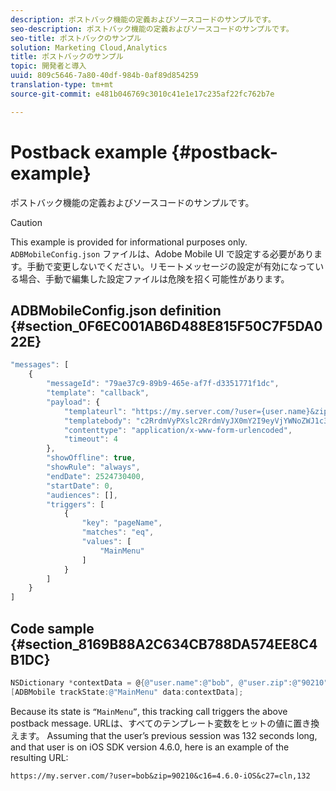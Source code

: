 ```yaml
---
description: ポストバック機能の定義およびソースコードのサンプルです。
seo-description: ポストバック機能の定義およびソースコードのサンプルです。
seo-title: ポストバックのサンプル
solution: Marketing Cloud,Analytics
title: ポストバックのサンプル
topic: 開発者と導入
uuid: 809c5646-7a80-40df-984b-0af89d854259
translation-type: tm+mt
source-git-commit: e481b046769c3010c41e1e17c235af22fc762b7e

---
```



# Postback example {#postback-example}

ポストバック機能の定義およびソースコードのサンプルです。

>[!CAUTION]
>
>This example is provided for informational purposes only. `ADBMobileConfig.json` ファイルは、Adobe Mobile UI で設定する必要があります。手動で変更しないでください。リモートメッセージの設定が有効になっている場合、手動で編集した設定ファイルは危険を招く可能性があります。

## ADBMobileConfig.json definition {#section_0F6EC001AB6D488E815F50C7F5DA022E}

```js
"messages": [ 
    { 
        "messageId": "79ae37c9-89b9-465e-af7f-d3351771f1dc", 
        "template": "callback", 
        "payload": {  
            "templateurl": "https://my.server.com/?user={user.name}&zip={user.zip}&c16={%sdkver%}&c27=cln,{a.PrevSessionLength}", 
            "templatebody": "c2RrdmVyPXslc2RrdmVyJX0mY2I9eyVjYWNoZWJ1c3QlfSZjbGllbnRJZD17bi5jbGllbnQuaWR9JnRzPXsldGltZXN0YW1wVSV9JnRzej17JXRpbWVzdGFtcFolfQ==", 
            "contenttype": "application/x-www-form-urlencoded",  
            "timeout": 4 
        }, 
        "showOffline": true, 
        "showRule": "always", 
        "endDate": 2524730400, 
        "startDate": 0, 
        "audiences": [], 
        "triggers": [ 
            { 
                "key": "pageName", 
                "matches": "eq", 
                "values": [ 
                    "MainMenu" 
                ] 
            } 
        ] 
    } 
] 
```

## Code sample {#section_8169B88A2C634CB788DA574EE8C4B1DC}

```objective-c
NSDictionary *contextData = @{@"user.name":@"bob", @"user.zip":@"90210"}; 
[ADBMobile trackState:@"MainMenu" data:contextData];
```

Because its state is `“MainMenu”`, this tracking call triggers the above postback message. URLは、すべてのテンプレート変数をヒットの値に置き換えます。 Assuming that the user’s previous session was 132 seconds long, and that user is on iOS SDK version 4.6.0, here is an example of the resulting URL:

`https://my.server.com/?user=bob&zip=90210&c16=4.6.0-iOS&c27=cln,132`
